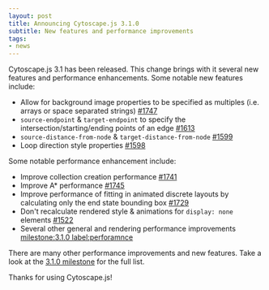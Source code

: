 ```yaml
---
layout: post
title: Announcing Cytoscape.js 3.1.0
subtitle: New features and performance improvements
tags:
- news
---
```


Cytoscape.js 3.1 has been released.  This change brings with it several new features and performance enhancements.  Some notable new features include:

- Allow for background image properties to be specified as multiples (i.e. arrays or space separated strings) [#1747](https://github.com/cytoscape/cytoscape.js/issues/1747)
- `source-endpoint` & `target-endpoint` to specify the intersection/starting/ending points of an edge [#1613](https://github.com/cytoscape/cytoscape.js/issues/1613)
- `source-distance-from-node` & `target-distance-from-node` [#1599](https://github.com/cytoscape/cytoscape.js/issues/1599)
- Loop direction style properties [#1598](https://github.com/cytoscape/cytoscape.js/issues/1598)

Some notable performance enhancement include:

- Improve collection creation performance [#1741](https://github.com/cytoscape/cytoscape.js/issues/1741)
- Improve A* performance [#1745](https://github.com/cytoscape/cytoscape.js/issues/1745)
- Improve performance of fitting in animated discrete layouts by calculating only the end state bounding box [#1729](https://github.com/cytoscape/cytoscape.js/issues/1729)
- Don't recalculate rendered style & animations for `display: none` elements [#1522](https://github.com/cytoscape/cytoscape.js/issues/1522)
- Several other general and rendering performance improvements [milestone:3.1.0 label:perforamnce](https://github.com/cytoscape/cytoscape.js/issues?q=is%3Aissue+milestone%3A3.1.0+is%3Aclosed+label%3Aperformance)

There are many other performance improvements and new features.  Take a look at the [3.1.0 milestone](https://github.com/cytoscape/cytoscape.js/issues?utf8=%E2%9C%93&q=is%3Aissue%20milestone%3A3.1.0%20is%3Aclosed%20) for the full list.

Thanks for using Cytoscape.js!
